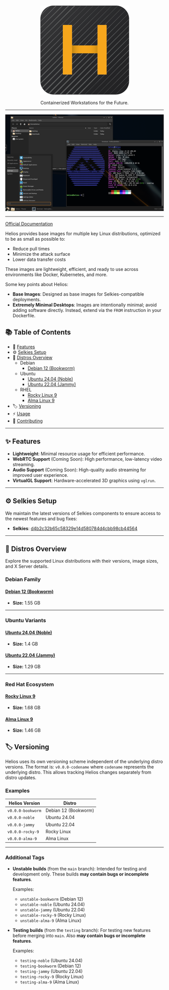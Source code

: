 <br />
<p align="center">
    <img src="common/root/usr/share/themes/helios-icon.png"/>
    <p align="center">
        Containerized Workstations for the Future.
    </p>
</p>

---

![screenshot](./screenshot.png)

---

[Official Documentation](https://juno-fx.github.io/Helios/)

Helios provides base images for multiple key Linux distributions, optimized to be as small as possible to:

- Reduce pull times
- Minimize the attack surface
- Lower data transfer costs

These images are lightweight, efficient, and ready to use across environments like Docker, Kubernetes, and more.

Some key points about Helios:

- **Base Images**: Designed as base images for Selkies-compatible deployments.
- **Extremely Minimal Desktops**: Images are intentionally minimal; avoid adding software directly. Instead, extend via the `FROM` instruction in your Dockerfile.

## 📚 Table of Contents

- 🚀 [Features](#✨-features)
- ⚙️ [Selkies Setup](#⚙️-selkies-setup)
- 🐧 [Distros Overview](#🐧-distros-overview)
  - Debian
    - [Debian 12 (Bookworm)](#debian-12-bookworm)
  - Ubuntu
    - [Ubuntu 24.04 (Noble)](#ubuntu-2404-noble)
    - [Ubuntu 22.04 (Jammy)](#ubuntu-2204-jammy)
  - RHEL
    - [Rocky Linux 9](#rocky-linux-9)
    - [Alma Linux 9](#alma-linux-9)
- 🏷️ [Versioning](#%EF%B8%8F-versioning)
- ⚡ [Usage](https://juno-fx.github.io/Helios/deploy-usage/)
- 🤝 [Contributing](CONTRIBUTING.md)

---

## ✨ Features

- **Lightweight**: Minimal resource usage for efficient performance.
- **WebRTC Support** (Coming Soon): High performance, low-latency video streaming.
- **Audio Support** (Coming Soon): High-quality audio streaming for improved user experience.
- **VirtualGL Support**: Hardware-accelerated 3D graphics using `vglrun`.

---

## ⚙️ Selkies Setup

We maintain the latest versions of Selkies components to ensure access to the newest features and bug fixes:

- **Selkies**: [d4b2c32b65c58329e14d580784d4cbb98cb44564](https://github.com/selkies-project/selkies/tree/d4b2c32b65c58329e14d580784d4cbb98cb44564)

---

## 🐧 Distros Overview

Explore the supported Linux distributions with their versions, image sizes, and X Server details.


### Debian Family

#### [Debian 12 (Bookworm)](https://hub.docker.com/_/debian/tags?name=bookworm)

- **Size:** 1.55 GB

---

### Ubuntu Variants

#### [Ubuntu 24.04 (Noble)](https://hub.docker.com/_/ubuntu/tags?name=noble)

- **Size:** 1.4 GB

#### [Ubuntu 22.04 (Jammy)](https://hub.docker.com/_/ubuntu/tags?name=jammy)

- **Size:** 1.29 GB

---

### Red Hat Ecosystem

#### [Rocky Linux 9](https://hub.docker.com/_/rockylinux/tags?name=9)

- **Size:** 1.68 GB

#### [Alma Linux 9](https://hub.docker.com/_/almalinux/tags?name=9)

- **Size:** 1.46 GB

## 🏷️ Versioning

Helios uses its own versioning scheme independent of the underlying distro versions. The format is: `v0.0.0-codename` where `codename` represents the underlying distro. This allows tracking Helios changes separately from distro updates.

### Examples

| Helios Version    | Distro               |
|-------------------|----------------------|
| `v0.0.0-bookworm` | Debian 12 (Bookworm) |
| `v0.0.0-noble`    | Ubuntu 24.04         |
| `v0.0.0-jammy`    | Ubuntu 22.04         |
| `v0.0.0-rocky-9`  | Rocky Linux          |
| `v0.0.0-alma-9`   | Alma Linux           |

---

### Additional Tags

- **Unstable builds** (from the `main` branch): Intended for testing and development only. These builds **may contain bugs or incomplete features**.

  Examples:
  - `unstable-bookworm` (Debian 12)
  - `unstable-noble` (Ubuntu 24.04)
  - `unstable-jammy` (Ubuntu 22.04)
  - `unstable-rocky-9` (Rocky Linux)
  - `unstable-alma-9` (Alma Linux)

- **Testing builds** (from the `testing` branch): For testing new features before merging into `main`. Also **may contain bugs or incomplete features**.

  Examples:
  - `testing-noble` (Ubuntu 24.04)
  - `testing-bookworm` (Debian 12)
  - `testing-jammy` (Ubuntu 22.04)
  - `testing-rocky-9` (Rocky Linux)
  - `testing-alma-9` (Alma Linux)

